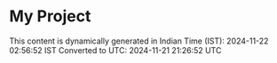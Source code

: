 # My Project

This content is dynamically generated in Indian Time (IST): 2024-11-22 02:56:52 IST
Converted to UTC: 2024-11-21 21:26:52 UTC
